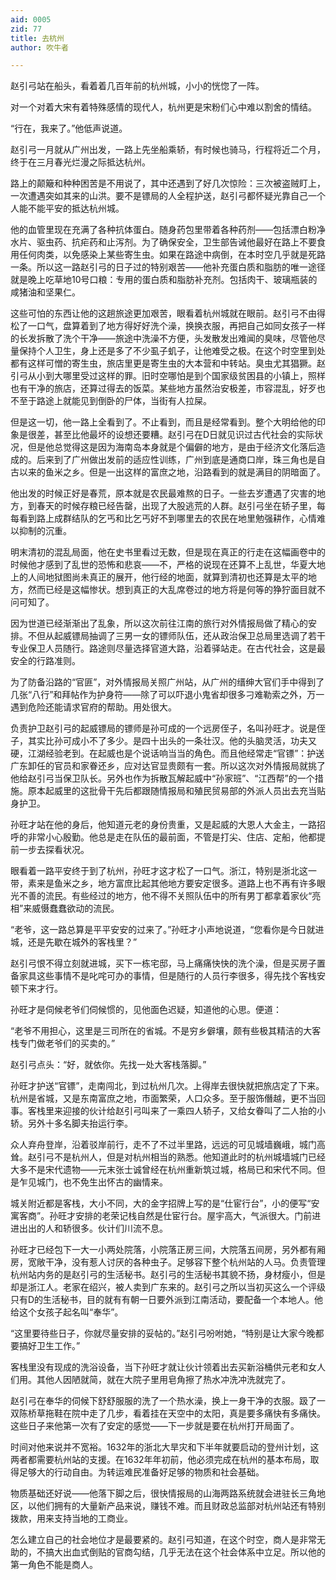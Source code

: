 ```yaml
---
aid: 0005
zid: 77
title: 去杭州
author: 吹牛者

---
```




  赵引弓站在船头，看着着几百年前的杭州城，小小的恍惚了一阵。

  对一个对着大宋有着特殊感情的现代人，杭州更是宋粉们心中难以割舍的情结。

  “行在，我来了。”他低声说道。

  赵引弓一月就从广州出发，一路上先坐船乘轿，有时候也骑马，行程将近二个月，终于在三月春光烂漫之际抵达杭州。

  路上的颠簸和种种困苦是不用说了，其中还遇到了好几次惊险：三次被盗贼盯上，一次遭遇突如其来的山洪。要不是镖局的人全程护送，赵引弓都怀疑光靠自己一个人能不能平安的抵达杭州城。

  他的血管里现在充满了各种抗体蛋白。随身药包里带着各种药剂——包括漂白粉净水片、驱虫药、抗疟药和止泻剂。为了确保安全，卫生部告诫他最好在路上不要食用任何肉类，以免感染上某些寄生虫。如果在路途中病倒，在本时空几乎就是死路一条。所以这一路赵引弓的日子过的特别艰苦——他补充蛋白质和脂肪的唯一途径就是晚上吃草地10号口粮：专用的蛋白质和脂肪补充剂。包括肉干、玻璃瓶装的咸猪油和坚果仁。

  这些可怕的东西让他的这趟旅途更加艰苦，眼看着杭州城就在眼前。赵引弓不由得松了一口气，盘算着到了地方得好好洗个澡，换换衣服，再把自己如同女孩子一样的长发拆散了洗个干净——旅途中洗澡不方便，头发散发出难闻的臭味，尽管他尽量保持个人卫生，身上还是多了不少虱子虮子，让他难受之极。在这个时空里到处都有这样可憎的寄生虫，旅店里更是寄生虫的大本营和中转站。臭虫尤其猖獗。赵引弓从小到大哪里受过这样的罪。旧时空哪怕是到个国家级贫困县的小镇上，照样也有干净的旅店，还算过得去的饭菜。某些地方虽然治安极差，市容混乱，好歹也不至于路途上就能见到倒卧的尸体，当街有人拉屎。

  但是这一切，他一路上全看到了。不止看到，而且是经常看到。整个大明给他的印象是很差，甚至比他最坏的设想还要糟。赵引弓在D日就见识过古代社会的实际状况，但是他总觉得这是因为海南岛本身就是个偏僻的地方，是由于经济文化落后造成的。后来到了广州做出发前的适应性训练，广州到底是通商口岸，珠三角也是自古以来的鱼米之乡。但是一出这样的富庶之地，沿路看到的就是满目的阴暗面了。

  他出发的时候正好是春荒，原本就是农民最难熬的日子。一些去岁遭遇了灾害的地方，到春天的时候存粮已经告罄，出现了大股逃荒的人群。赵引弓坐在轿子里，每每看到路上成群结队的乞丐和比乞丐好不到哪里去的农民在地里勉强耕作，心情难以抑制的沉重。

  明末清初的混乱局面，他在史书里看过无数，但是现在真正的行走在这幅画卷中的时候他才感到了乱世的恐怖和悲哀——不，严格的说现在还算不上乱世，华夏大地上的人间地狱图尚未真正的展开，他行经的地面，就算到清初也还算是太平的地方，然而已经是这幅惨状。想到真正的大乱席卷过的地方将是何等的狰狞面目就不问可知了。

  因为世道已经渐渐出了乱象，所以这次前往江南的旅行对外情报局做了精心的安排。不但从起威镖局抽调了三男一女的镖师队伍，还从政治保卫总局里选调了若干专业保卫人员随行。路途则尽量选择官道大路，沿着驿站走。在古代社会，这是最安全的行路准则。

  为了防备沿路的“官匪”，对外情报局关照广州站，从广州的缙绅大官们手中得到了几张“八行”和拜帖作为护身符——除了可以吓退小鬼省却很多刁难勒索之外，万一遇到危险还能请求官府的帮助。用处很大。

  负责护卫赵引弓的起威镖局的镖师是孙可成的一个远房侄子，名叫孙旺才。说是侄子，其实比孙可成小不了多少。是四十出头的一条壮汉。他的头脑灵活，功夫又硬，江湖经验老到。在起威也是个说话响当当的角色。而且他经常走“官镖”：护送广东卸任的官员和家眷还乡，应对达官显贵颇有一套。所以这次对外情报局就挑了他给赵引弓当保卫队长。另外也作为拆散瓦解起威中“孙家班”、“江西帮”的一个措施。原本起威里的这批骨干先后都跟随情报局和殖民贸易部的外派人员出去充当贴身护卫。

  孙旺才站在他的身后，他知道元老的身份贵重，又是起威的大恩人大金主，一路招呼的非常小心殷勤。他总是走在队伍的最前面，不管是打尖、住店、定船，他都提前一步去探看状况。

  眼看着一路平安终于到了杭州，孙旺才这才松了一口气。浙江，特别是浙北这一带，素来是鱼米之乡，地方富庶比起其他地方要安定很多。道路上也不再有许多眼光不善的流民。有些经过的地方，他不得不关照队伍中的所有男丁都拿着家伙“亮相”来威慑蠢蠢欲动的流民。

  “老爷，这一路总算是平平安安的过来了。”孙旺才小声地说道，“您看你是今日就进城，还是先歇在城外的客栈里？”

  赵引弓恨不得立刻就进城，买下一栋宅邸，马上痛痛快快的洗个澡，但是买房子置备家具这些事情不是叱咤可办的事情，但是随行的人员行李很多，得先找个客栈安顿下来才行。

  孙旺才是伺候老爷们伺候惯的，见他面色迟疑，知道他的心思。便道：

  “老爷不用担心，这里是三司所在的省城。不是穷乡僻壤，颇有些极其精洁的大客栈专门做老爷们的买卖的。”

  赵引弓点头：“好，就依你。先找一处大客栈落脚。”

  孙旺才护送“官镖”，走南闯北，到过杭州几次。上得岸去很快就把旅店定了下来。杭州是省城，又是东南富庶之地，市面繁荣，人口众多。至于服饰僭越，更不当回事。客栈里来迎接的伙计给赵引弓叫来了一乘四人轿子，又给女眷叫了二人抬的小轿。另外十多名脚夫抬运行李。

  众人弃舟登岸，沿着驳岸前行，走不了不过半里路，远远的可见城墙巍峨，城门高耸。赵引弓不是杭州人，但是对杭州相当的熟悉。他知道此时的杭州城墙城门已经大多不是宋代遗物——元末张士诚曾经在杭州重新筑过城，格局已和宋代不同。但是乍见城门，也不免生出怀古的幽情来。

  城关附近都是客栈，大小不同，大的金字招牌上写的是“仕宦行台”，小的便写“安寓客商”。孙旺才安排的老荣记栈自然是仕宦行台。屋宇高大，气派很大。门前进进出出的人和轿很多。伙计们川流不息。

  孙旺才已经包下一大一小两处院落，小院落正房三间，大院落五间房，另外都有厢房，宽敞干净，没有惹人讨厌的各种虫子。足够容下整个杭州站的人马。负责管理杭州站内务的是赵引弓的生活秘书。赵引弓的生活秘书其貌不扬，身材瘦小，但是却是浙江人。老家在绍兴，被人卖到广东来的。赵引弓之所以当初买这么一个评级只有D的生活秘书，目的就有有朝一日要外派到江南活动，要配备一个本地人。他给这个女孩子起名叫“奉华”。

  “这里要待些日子，你就尽量安排的妥帖的。”赵引弓吩咐她，“特别是让大家今晚都要搞好卫生工作。”

  客栈里没有现成的洗浴设备，当下孙旺才就让伙计领着出去买新浴桶供元老和女人们用。其他人因陋就简，就在大院子里用皂角擦了热水冲洗冲洗就完了。

  赵引弓在奉华的伺候下舒舒服服的洗了一个热水澡，换上一身干净的衣服。趿了一双陈桥草拖鞋在院中走了几步，看着挂在天空中的太阳，真是要多痛快有多痛快。这些日子来他第一次有了安定的感觉——下一步就是要在杭州打开局面了。

  时间对他来说并不宽裕。1632年的浙北大旱灾和下半年就要启动的登州计划，这两者都需要杭州站的支援。在1632年年初前，他必须完成在杭州的基本布局，取得足够大的行动自由。为转运难民准备好足够的物质和社会基础。

  物质基础还好说——他落下脚之后，很快情报局的山海两路系统就会进驻长三角地区，以他们拥有的大量新产品来说，赚钱不难。而且财政总监部对杭州站还有特别拨款，用来支持当地的工商业。

  怎么建立自己的社会地位才是最要紧的。赵引弓知道，在这个时空，商人是非常无助的，不搞大出血式倒贴的官商勾结，几乎无法在这个社会体系中立足。所以他的第一角色不能是商人。



